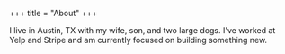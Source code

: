 +++
title = "About"
+++

I live in Austin, TX with my wife, son, and two large dogs. I've worked at Yelp and Stripe and am currently focused on building something new.

